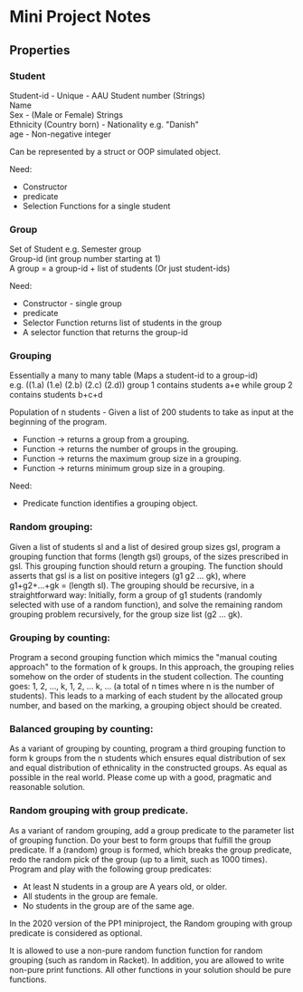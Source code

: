 # Mini Project Notes

## Properties

### Student
Student-id - Unique - AAU Student number (Strings)  
Name  
Sex - (Male or Female) Strings  
Ethnicity (Country born) - Nationality e.g. "Danish"  
age - Non-negative integer  

Can be represented by a struct or OOP simulated object.

Need:
* Constructor
* predicate
* Selection Functions for a single student

### Group
Set of Student e.g. Semester group  
Group-id (int group number starting at 1)  
A group = a group-id + list of students (Or just student-ids)  

Need:
* Constructor - single group
* predicate
* Selector Function returns list of students in the group
* A selector function that returns the group-id

### Grouping
Essentially a many to many table (Maps a student-id to a group-id)  
e.g. ((1.a) (1.e) (2.b) (2.c) (2.d)) group 1 contains students a+e while group 2 contains students b+c+d  

Population of n students - Given a list of 200 students to take as input at the beginning of the program.

* Function -> returns a group from a grouping.
* Function -> returns the number of groups in the grouping.
* Function -> returns the maximum group size in a grouping.
* Function -> returns minimum group size in a grouping.

Need:
* Predicate function identifies a grouping object.

### Random grouping:
Given a list of students sl and a list of desired group sizes gsl, program a grouping function that forms (length gsl) groups, of the sizes prescribed in gsl. This grouping function should return a grouping. The function should asserts that gsl is a list on positive integers (g1 g2 ... gk), where g1+g2+...+gk = (length sl). The grouping should be recursive, in a straightforward way: Initially, form a group of g1 students (randomly selected with use of a random function), and solve the remaining random grouping problem recursively, for the group size list (g2 ... gk).

### Grouping by counting:
Program a second grouping function which mimics the "manual couting approach" to the formation of k groups. In this approach, the grouping relies somehow on the order of students in the student collection. The counting goes: 1, 2, ..., k, 1, 2, ... k, ... (a total of n times where n is the number of students). This leads to a marking of each student by the allocated group number, and based on the marking, a grouping object should be created.

### Balanced grouping by counting:
As a variant of grouping by counting, program a third grouping function to form k groups from the n students which ensures equal distribution of sex and equal distribution of ethnicality in the constructed groups. As equal as possible in the real world. Please come up with a good, pragmatic and reasonable solution.

### Random grouping with group predicate.
As a variant of random grouping, add a group predicate to the parameter list of grouping function. Do your best to form groups that fulfill the group predicate. If a (random) group is formed, which breaks the group predicate, redo the random pick of the group (up to a limit, such as 1000 times). Program and play with the following group predicates:

* At least N students in a group are A years old, or older.
* All students in the group are female.
* No students in the group are of the same age.

In the 2020 version of the PP1 miniproject, the Random grouping with group predicate is considered as optional.

It is allowed to use a non-pure random function function for random grouping (such as random in Racket). In addition, you are allowed to write non-pure print functions. All other functions in your solution should be pure functions.
